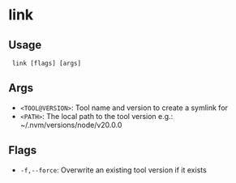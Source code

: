 #  link
## Usage
```
 link [flags] [args]
```
## Args
- `<TOOL@VERSION>`: Tool name and version to create a symlink for
- `<PATH>`: The local path to the tool version
e.g.: ~/.nvm/versions/node/v20.0.0
## Flags
- `-f,--force`: Overwrite an existing tool version if it exists

